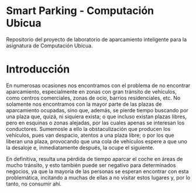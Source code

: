 # Smart Parking - Computación Ubicua

Repositorio del proyecto de laboratorio de aparcamiento inteligente para la asignatura de Computación Ubicua.

# Introducción

En numerosas ocasiones nos encontramos con el problema de no encontrar aparcamiento, especialmente en zonas con gran tránsito de vehículos, como centros comerciales, zonas de ocio, barrios residenciales, etc. No solamente nos encontramos con la mayor parte de las plazas de aparcamiento ocupadas, sino que, además, se pierde tiempo buscando por una plaza que, quizá, ni siquiera exista; o que incluso existan plazas libres, pero en esquinas o zonas alejadas, por las cuales apenas se interesan los conductores. Sumemosle a ello la obstaculización que producen los vehículos, pues van despacio, atentos a una plaza libre; o por los que liberan una plaza, provocando que una cola de vehículos espere a que uno la desaloje e, inmediatamente después, la ocupe el siguiente. 

En definitiva, resulta una pérdida de tiempo aparcar el coche en áreas de mucho tránsito, y esto también puede ser negativo para determinados negocios, ya que la mayoría de las personas se esperan encontrar con esta problemática, incitando a muchas de ellas a no visitar estos lugares y, por lo tanto, no consumir ahí.

